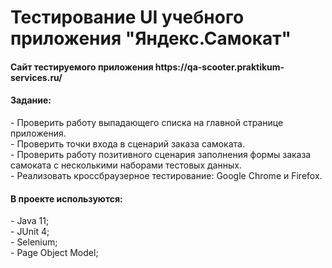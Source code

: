 <h1> Тестирование UI учебного приложения "Яндекс.Самокат"</h1>
<h4> Сайт тестируемого приложения https://qa-scooter.praktikum-services.ru/ </h4>
<h4> Задание:</h4>
- Проверить работу выпадающего списка на главной странице приложения. <br>
- Проверить точки входа в сценарий заказа самоката. <br>
- Проверить работу позитивного сценария заполнения формы заказа самоката с несколькими наборами тестовых данных. <br> 
- Реализовать кроссбраузерное тестирование: Google Chrome и Firefox. <br>
<h4> В проекте используются: </h4>
  - Java 11; <br>
  - JUnit 4; <br>
  - Selenium; <br>
  - Page Object Model; <br>
  
 
